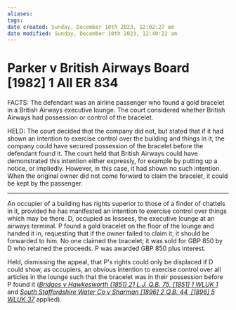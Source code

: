 ```yaml
---
aliases: 
tags: 
date created: Sunday, December 10th 2023, 12:02:27 am
date modified: Sunday, December 10th 2023, 12:40:22 am
---
```


# Parker v British Airways Board [1982] 1 All ER 834

FACTS: The defendant was an airline passenger who found a gold bracelet in a British Airways executive lounge. The court considered whether British Airways had possession or control of the bracelet.

HELD: The court decided that the company did not, but stated that if it had shown an intention to exercise control over the building and things in it, the company could have secured possession of the bracelet before the defendant found it. The court held that British Airways could have demonstrated this intention either expressly, for example by putting up a notice, or impliedly. However, in this case, it had shown no such intention. When the original owner did not come forward to claim the bracelet, it could be kept by the passenger.

---

An occupier of a building has rights superior to those of a finder of chattels in it, provided he has manifested an intention to exercise control over things which may be there. D, occupied as lessees, the executive lounge at an airways terminal. P found a gold bracelet on the floor of the lounge and handed it in, requesting that if the owner failed to claim it, it should be forwarded to him. No one claimed the bracelet; it was sold for GBP 850 by D who retained the proceeds. P was awarded GBP 850 plus interest.

Held, dismissing the appeal, that P's rights could only be displaced if D could show, as occupiers, an obvious intention to exercise control over all articles in the lounge such that the bracelet was in their possession before P found it (_[Bridges v Hawkesworth (1851) 21 L.J. Q.B. 75, [1851] 1 WLUK 1](https://uk.westlaw.com/Document/I05A203E0E57111DAB242AFEA6182DD7E/View/FullText.html?originationContext=document&transitionType=DocumentItem&ppcid=b6f78ed58ae342158e643977d265d06e&contextData=(sc.Default))_ and _[South Staffordshire Water Co v Sharman [1896] 2 Q.B. 44, [1896] 5 WLUK 37](https://uk.westlaw.com/Document/IB71BAD00E42811DA8FC2A0F0355337E9/View/FullText.html?originationContext=document&transitionType=DocumentItem&ppcid=b6f78ed58ae342158e643977d265d06e&contextData=(sc.Default))_ applied).
